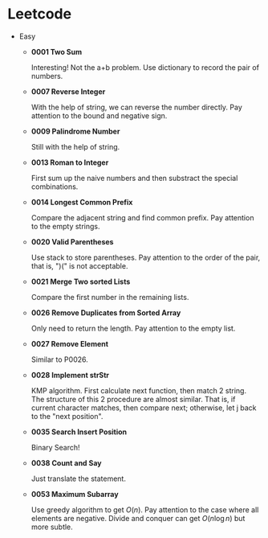 # Leetcode

- Easy

    - **0001 Two Sum**
    
        Interesting! Not the a+b problem. Use dictionary to record the pair of numbers.
    
    - **0007 Reverse Integer**
    
        With the help of string, we can reverse the number directly. Pay attention to the bound and negative sign.
    
    - **0009 Palindrome Number**
    
        Still with the help of string.
    
    - **0013 Roman to Integer**
        
        First sum up the naive numbers and then substract the special combinations.
        
    - **0014 Longest Common Prefix**
    
        Compare the adjacent string and find common prefix. Pay attention to the empty strings.
        
    - **0020 Valid Parentheses**
    
        Use stack to store parentheses. Pay attention to the order of the pair, that is, ")(" is not acceptable.
        
    - **0021 Merge Two sorted Lists**
    
        Compare the first number in the remaining lists.
    
    - **0026 Remove Duplicates from Sorted Array**
        
        Only need to return the length. Pay attention to the empty list.

    - **0027 Remove Element**
        
        Similar to P0026.
        
    - **0028 Implement strStr**
    
        KMP algorithm. First calculate next function, then match 2 string. The structure of this 2 procedure are almost similar. That is, if current character matches, then compare next; otherwise, let j back to the "next position".
        
    - **0035 Search Insert Position**
    
        Binary Search!
        
    - **0038 Count and Say**
    
        Just translate the statement.
        
    - **0053 Maximum Subarray**
    
        Use greedy algorithm to get $O(n)$. Pay attention to the case where all elements are negative. Divide and conquer can get $O(n\log n)$ but more subtle.